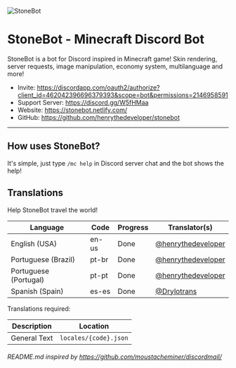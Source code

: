 ![StoneBot](https://cdn.discordapp.com/icons/474991601572118532/2accc075574a37dd21604579d156e73e.png?size=2048)

# StoneBot - Minecraft Discord Bot

StoneBot is a bot for Discord inspired in Minecraft game! Skin rendering, server requests, image manipulation, economy system, multilanguage and more!

- Invite: https://discordapp.com/oauth2/authorize?client_id=462042396696379393&scope=bot&permissions=2146958591
- Support Server: https://discord.gg/W5fHMaa
- Website: https://stonebot.netlify.com/
- GitHub: https://github.com/henrythedeveloper/stonebot

---

## How uses StoneBot?
It's simple, just type `/mc help` in Discord server chat and the bot shows the help!

## Translations

Help StoneBot travel the world!

Language               | Code      | Progress       | Translator(s)
---------------------- | --------- | -------------- | --------------------------
English (USA)          | en-us     | Done           | [@henrythedeveloper](https://github.com/henrythedeveloper)
Portuguese (Brazil)    | pt-br     | Done           | [@henrythedeveloper](https://github.com/henrythedeveloper)
Portuguese (Portugal)  | pt-pt     | Done           | [@henrythedeveloper](https://github.com/henrythedeveloper)
Spanish (Spain)        | es-es     | Done           | [@Drylotrans](https://github.com/Drylotrans)

Translations required:

Description  | Location
------------ | ----------------------
General Text | `locales/{code}.json`

###### README.md inspired by https://github.com/moustacheminer/discordmail/
